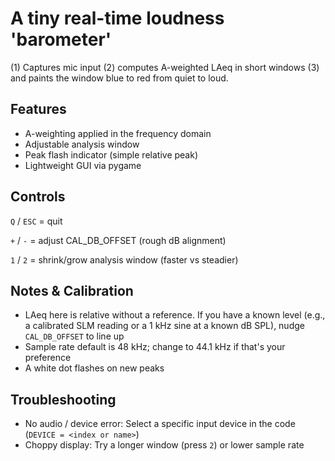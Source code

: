 # A tiny real-time loudness 'barometer' 
(1) Captures mic input
(2) computes A-weighted LAeq in short windows
(3) and paints the window blue to red from quiet to loud.

## Features

- A-weighting applied in the frequency domain
- Adjustable analysis window
- Peak flash indicator (simple relative peak)
- Lightweight GUI via pygame


## Controls
`Q` / `ESC` = quit 

`+` / `-` = adjust CAL_DB_OFFSET (rough dB alignment)  

`1` / `2` = shrink/grow analysis window (faster vs steadier) 


## Notes & Calibration
- LAeq here is relative without a reference. If you have a known level (e.g., a calibrated SLM reading or a 1 kHz sine at a known dB SPL), nudge `CAL_DB_OFFSET` to line up
- Sample rate default is 48 kHz; change to 44.1 kHz if that's your preference
- A white dot flashes on new peaks



## Troubleshooting
- No audio / device error: Select a specific input device in the code (`DEVICE = <index or name>`)
- Choppy display: Try a longer window (press `2`) or lower sample rate
